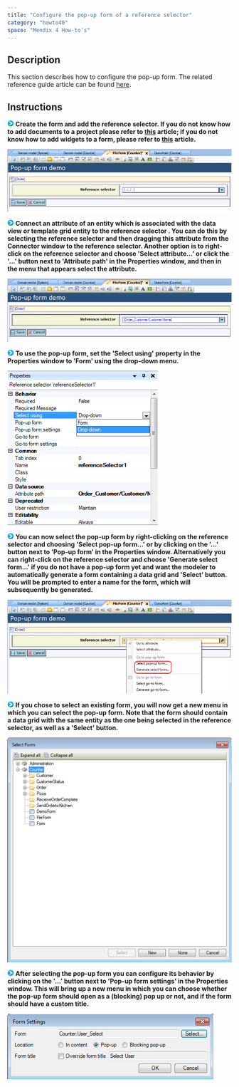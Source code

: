 ```yaml
---
title: "Configure the pop-up form of a reference selector"
category: "howto40"
space: "Mendix 4 How-to's"
---
```

## Description

This section describes how to configure the pop-up form. The related reference guide article can be found [here](https://world.mendix.com/pages/releaseview.action?pageId=9699398).

## Instructions

![](attachments/819203/917932.png) **Create the form and add the reference selector. If you do not know how to add documents to a project please refer to [this](https://world.mendix.com/display/howto25/Add+documents+to+a+module) article; if you do not know how to add widgets to a form, please refer to [this](https://world.mendix.com/display/howto25/Add+a+widget+to+a+form) article.**

![](attachments/2621458/2752677.png)

![](attachments/819203/917932.png) **Connect an attribute of an entity which is associated with the data view or template grid entity to the reference selector . You can do this by selecting the reference selector and then dragging this attribute from the Connector window to the reference selector. Another option is to right-click on the reference selector and choose 'Select attribute...' or click the '...' button next to 'Attribute path' in the Properties window, and then in the menu that appears select the attribute.**

![](attachments/2621458/2752676.png)

![](attachments/819203/917932.png) **To use the pop-up form, set the 'Select using' property in the Properties window to 'Form' using the drop-down menu.**

![](attachments/2621458/2752675.png)

![](attachments/819203/917932.png) **You can now select the pop-up form by right-clicking on the reference selector and choosing 'Select pop-up form...' or by clicking on the '...' button next to 'Pop-up form' in the Properties window. Alternatively you can right-click on the reference selector and choose 'Generate select form...' if you do not have a pop-up form yet and want the modeler to automatically generate a form containing a data grid and 'Select' button. You will be prompted to enter a name for the form, which will subsequently be generated.**

![](attachments/2621458/2752678.png)

![](attachments/819203/917932.png) **If you chose to select an existing form, you will now get a new menu in which you can select the pop-up form. Note that the form should contain a data grid with the same entity as the one being selected in the reference selector, as well as a 'Select' button.**

![](attachments/2621458/2752679.png)

![](attachments/819203/917932.png) **After selecting the pop-up form you can configure its behavior by clicking on the '...' button next to 'Pop-up form settings' in the Properties window. This will bring up a new menu in which you can choose whether the pop-up form should open as a (blocking) pop up or not, and if the form should have a custom title.**

![](attachments/2621458/2752674.png)


